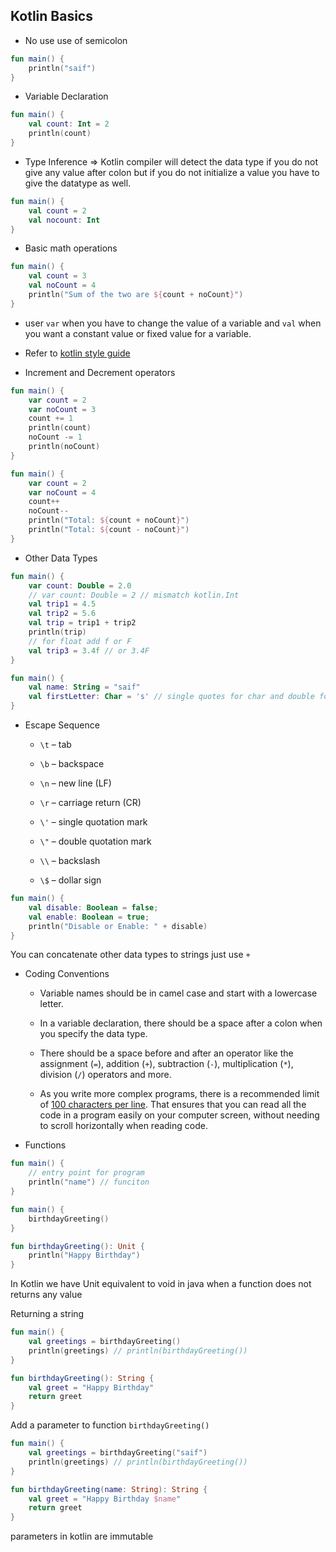 ## Kotlin Basics
- No use use of semicolon
```kotlin
fun main() {
    println("saif")
}
```

- Variable Declaration
```kotlin
fun main() {
	val count: Int = 2
	println(count)
}
```

- Type Inference => Kotlin compiler will detect the data type if you do not give any value after colon but if you do not initialize a value you have to give the datatype as well.
```kotlin
fun main() {
	val count = 2
	val nocount: Int
}
```

- Basic math operations
```kotlin
fun main() {
	val count = 3
	val noCount = 4
	println("Sum of the two are ${count + noCount}")
}
```

- user `var` when you have to change the value of a variable and `val` when you want a constant value or fixed value for a variable.

- Refer to [kotlin style guide](https://developer.android.com/kotlin/style-guide)

- Increment and Decrement operators
```kotlin
fun main() {
	var count = 2
	var noCount = 3
	count += 1
	println(count)
	noCount -= 1
	println(noCount)
}
```

```kotlin
fun main() {
	var count = 2
	var noCount = 4
	count++
	noCount--
	println("Total: ${count + noCount}")
	println("Total: ${count - noCount}")
}
```

- Other Data Types
```Kotlin
fun main() {
	var count: Double = 2.0
	// var count: Double = 2 // mismatch kotlin.Int
	val trip1 = 4.5
	val trip2 = 5.6
	val trip = trip1 + trip2
	println(trip)
	// for float add f or F
	val trip3 = 3.4f // or 3.4F
}
```

```kotlin
fun main() {
	val name: String = "saif"
	val firstLetter: Char = 's' // single quotes for char and double for string	
}
```

- Escape Sequence
	-  `\t` – tab
    
	- `\b` – backspace
    
	- `\n` – new line (LF)
    
	- `\r` – carriage return (CR)
    
	- `\'` – single quotation mark
    
	- `\"` – double quotation mark
    
	- `\\` – backslash
    
	- `\$` – dollar sign

```kotlin
fun main() {
	val disable: Boolean = false;
	val enable: Boolean = true;
	println("Disable or Enable: " + disable)
}
```

You can concatenate other data types to strings just use `+`

- Coding Conventions
	-  Variable names should be in camel case and start with a lowercase letter.
	
	- In a variable declaration, there should be a space after a colon when you specify the data type.
	
	- There should be a space before and after an operator like the assignment (`=`), addition (`+`), subtraction (`-`), multiplication (`*`), division (`/`) operators and more.
	
	- As you write more complex programs, there is a recommended limit of [100 characters per line](https://developer.android.com/kotlin/style-guide#line_wrapping). That ensures that you can read all the code in a program easily on your computer screen, without needing to scroll horizontally when reading code.

- Functions
```kotlin
fun main() {
	// entry point for program
	println("name") // funciton
}
```

```Kotlin
fun main() {
	birthdayGreeting()
}

fun birthdayGreeting(): Unit {
	println("Happy Birthday")
}
```

In Kotlin we have Unit equivalent to void in java when a function does not returns any value

Returning a string
```kotlin
fun main() {
	val greetings = birthdayGreeting()
	println(greetings) // println(birthdayGreeting())
}

fun birthdayGreeting(): String {
	val greet = "Happy Birthday"
	return greet
}
```

Add a parameter to function `birthdayGreeting()`
```kotlin
fun main() {
	val greetings = birthdayGreeting("saif")
	println(greetings) // println(birthdayGreeting())
}

fun birthdayGreeting(name: String): String {
	val greet = "Happy Birthday $name"
	return greet
}
```
parameters in kotlin are immutable